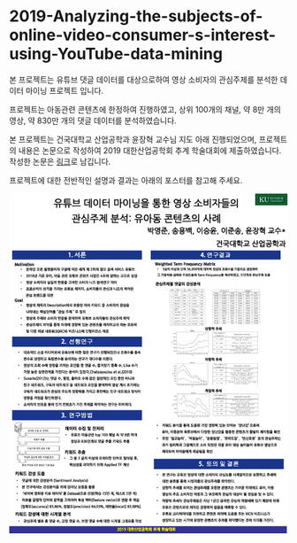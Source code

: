 # 2019-Analyzing-the-subjects-of-online-video-consumer-s-interest-using-YouTube-data-mining

본 프로젝트는 유튜브 댓글 데이터를 대상으로하여 영상 소비자의 관심주제를 분석한 데이터 마이닝 프로젝트 입니다.

프로젝트는 아동관련 콘텐츠에 한정하여 진행하였고, 상위 100개의 채널, 약 8만 개의 영상, 약 830만 개의 댓글 데이터를 분석하였습니다.

본 프로젝트는 건국대학교 산업공학과 윤장혁 교수님 지도 아래 진행되었으며, 프로젝트의 내용은 논문으로 작성하여 2019 대한산업공학회 추계 학술대회에 제출하였습니다. 작성한 논문은 [링크][0]로 남깁니다.

프로젝트에 대한 전반적인 설명과 결과는 아래의 포스터를 참고해 주세요. 

![발표포스터](/포스터.PNG)

[0]: /Analyzing-the-subjects-of-online-video-consumer-s-interest-using-YouTube-data-mining.pdf